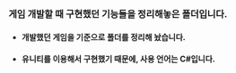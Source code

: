 ### 게임 개발할 때 구현했던 기능들을 정리해놓은 폴더입니다.    
- #### 개발했던 게임을 기준으로 폴더를 정리해 놨습니다.
- #### 유니티를 이용해서 구현했기 때문에, 사용 언어는 C#입니다.
